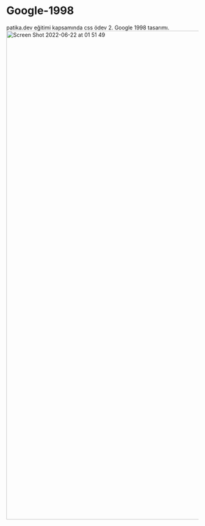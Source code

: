 # Google-1998
patika.dev eğitimi kapsamında css ödev 2. Google 1998 tasarımı.<img width="1280" alt="Screen Shot 2022-06-22 at 01 51 49" src="https://user-images.githubusercontent.com/89906672/174909741-686832c7-f19d-41df-81aa-ec6f97fe17a6.png">
